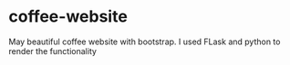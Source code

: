 # coffee-website
May beautiful coffee website with bootstrap. I used FLask and python to render the functionality
